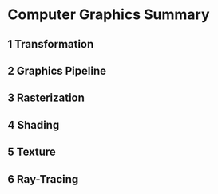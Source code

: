 # Computer Graphics Summary

## 1 Transformation


## 2 Graphics Pipeline

## 3 Rasterization

## 4 Shading

## 5 Texture

## 6 Ray-Tracing
